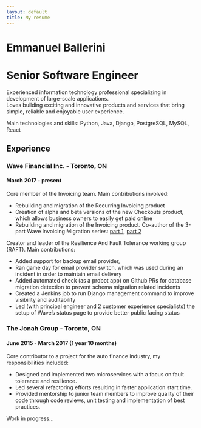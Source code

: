 ```yaml
---
layout: default
title: My resume
---
```

# Emmanuel Ballerini
# Senior Software Engineer
Experienced information technology professional specializing in development of large-scale applications.  
Loves building exciting and innovative products and services that bring simple, reliable and enjoyable user experience.  

Main technologies and skills: Python, Java, Django, PostgreSQL, MySQL, React

## Experience
### Wave Financial Inc. - Toronto, ON
#### March 2017 - present
Core member of the Invoicing team. Main contributions involved:
* Rebuilding and migration of the Recurring Invoicing product
* Creation of alpha and beta versions of the new Checkouts product, which allows business owners to easily get paid online
* Rebuilding and migration of the Invoicing product. Co-author of the 3-part Wave Invoicing Migration series: [part 1](https://bit.ly/2KaVCix), [part 2](https://bit.ly/38L5CJq)

Creator and leader of the Resilience And Fault Tolerance working group (RAFT). Main contributions:
* Added support for backup email provider,
* Ran game day for email provider switch, which was used during an incident in order to maintain email delivery
* Added automated check (as a probot app) on Github PRs for database migration detection to prevent schema migration related incidents
* Created a Jenkins job to run Django management command to improve visibility and auditability
* Led (with principal engineer and 2 customer experience specialists) the setup of Wave’s status page to provide better public facing status

### The Jonah Group - Toronto, ON
#### June 2015 - March 2017 (1 year 10 months)
Core contributor to a project for the auto finance industry, my responsibilities included:
* Designed and implemented two microservices with a focus on fault tolerance and resilience.
* Led several refactoring efforts resulting in faster application start time.
* Provided mentorship to junior team members to improve quality of their code through code reviews, unit testing and implementation of best practices.


Work in progress...
